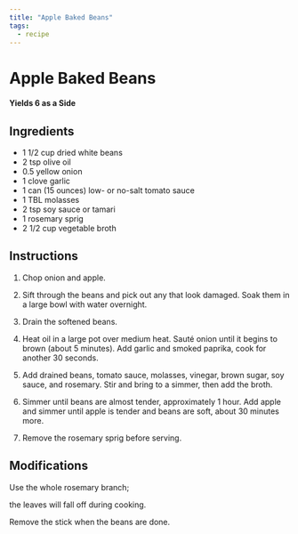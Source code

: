 ```yaml
---
title: "Apple Baked Beans"
tags:
  - recipe
---
```


# Apple Baked Beans

#### Yields 6 as a Side

## Ingredients
- 1 1/2 cup dried white beans
- 2 tsp olive oil
- 0.5 yellow onion
- 1 clove garlic
- 1 can (15 ounces) low- or no-salt tomato sauce
- 1 TBL molasses
- 2 tsp soy sauce or tamari
- 1 rosemary sprig
- 2 1/2 cup vegetable broth

## Instructions

1. Chop onion and apple.

2. Sift through the beans and pick out any that look damaged. Soak them in a large bowl with water overnight.

3. Drain the softened beans.

4. Heat oil in a large pot over medium heat. Sauté onion until it begins to brown (about 5 minutes). Add garlic and smoked paprika, cook for another 30 seconds.

5. Add drained beans, tomato sauce, molasses, vinegar, brown sugar, soy sauce, and rosemary. Stir and bring to a simmer, then add the broth.

6. Simmer until beans are almost tender, approximately 1 hour. Add apple and simmer until apple is tender and beans are soft, about 30 minutes more.

7. Remove the rosemary sprig before serving.

## Modifications

Use the whole rosemary branch; 

the leaves will fall off during cooking. 

Remove the stick when the beans are done.
